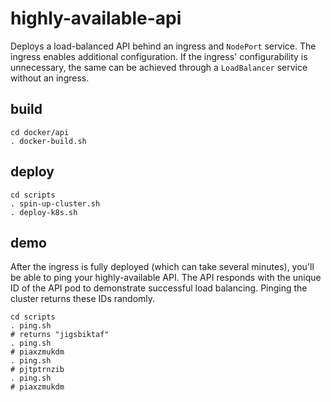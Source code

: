 # highly-available-api

Deploys a load-balanced API behind an ingress and `NodePort` service. The ingress enables additional configuration. If the ingress' configurability is unnecessary, the same can be achieved through a `LoadBalancer` service without an ingress. 

## build 

```
cd docker/api
. docker-build.sh 
```

## deploy 

```
cd scripts
. spin-up-cluster.sh
. deploy-k8s.sh
```

## demo 

After the ingress is fully deployed (which can take several minutes), you'll be able to ping your highly-available API. The API responds with the unique ID of the API pod to demonstrate successful load balancing. Pinging the cluster returns these IDs randomly. 

```
cd scripts
. ping.sh
# returns "jigsbiktaf"
. ping.sh 
# piaxzmukdm
. ping.sh 
# pjtptrnzib
. ping.sh
# piaxzmukdm
```

